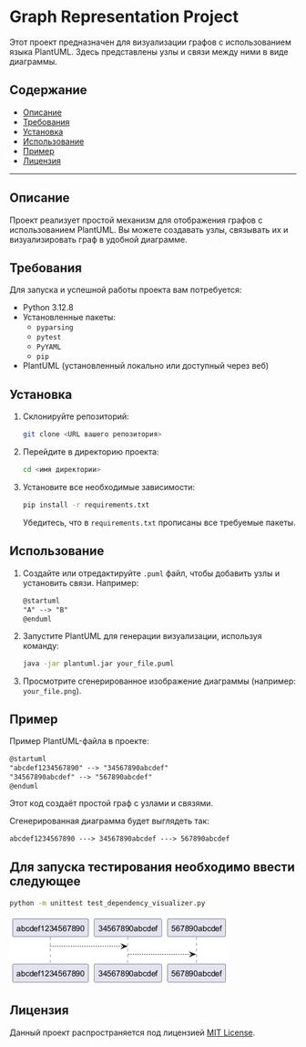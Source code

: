 # Graph Representation Project

Этот проект предназначен для визуализации графов с использованием языка PlantUML. Здесь представлены узлы и связи между ними в виде диаграммы.

## Содержание

- [Описание](#описание)
- [Требования](#требования)
- [Установка](#установка)
- [Использование](#использование)
- [Пример](#пример)
- [Лицензия](#лицензия)

---

## Описание

Проект реализует простой механизм для отображения графов с использованием PlantUML. Вы можете создавать узлы, связывать их и визуализировать граф в удобной диаграмме.

## Требования

Для запуска и успешной работы проекта вам потребуется:

- Python 3.12.8
- Установленные пакеты:
  - `pyparsing`
  - `pytest`
  - `PyYAML`
  - `pip`
- PlantUML (установленный локально или доступный через веб)

## Установка

1. Склонируйте репозиторий:
   ```sh
   git clone <URL вашего репозитория>
   ```

2. Перейдите в директорию проекта:
   ```sh
   cd <имя директории>
   ```

3. Установите все необходимые зависимости:
   ```sh
   pip install -r requirements.txt
   ```
   Убедитесь, что в `requirements.txt` прописаны все требуемые пакеты.

## Использование

1. Создайте или отредактируйте `.puml` файл, чтобы добавить узлы и установить связи. Например:
   ```plantuml
   @startuml
   "A" --> "B"
   @enduml
   ```

2. Запустите PlantUML для генерации визуализации, используя команду:
   ```sh
   java -jar plantuml.jar your_file.puml
   ```

3. Просмотрите сгенерированное изображение диаграммы (например: `your_file.png`).

## Пример

Пример PlantUML-файла в проекте:
```plantuml
@startuml
"abcdef1234567890" --> "34567890abcdef"
"34567890abcdef" --> "567890abcdef"
@enduml
```

Этот код создаёт простой граф с узлами и связями.

Сгенерированная диаграмма будет выглядеть так:
```
abcdef1234567890 ---> 34567890abcdef ---> 567890abcdef
```

## Для запуска тестирования необходимо ввести следующее
```bash
python -m unittest test_dependency_visualizer.py
```
![graph](graph.png)

## Лицензия

Данный проект распространяется под лицензией [MIT License](LICENSE).
